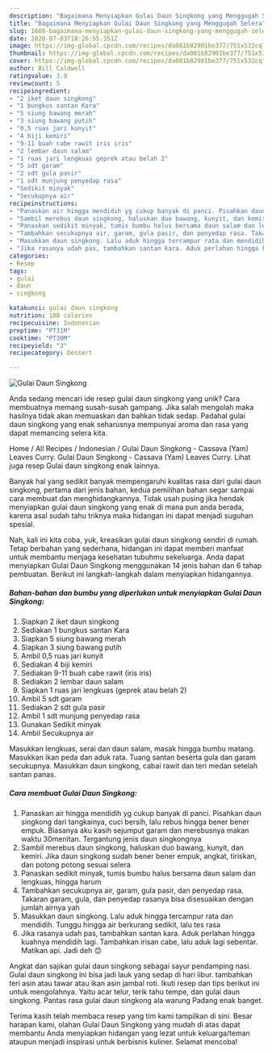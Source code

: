 ```yaml
---
description: "Bagaimana Menyiapkan Gulai Daun Singkong yang Menggugah Selera"
title: "Bagaimana Menyiapkan Gulai Daun Singkong yang Menggugah Selera"
slug: 1668-bagaimana-menyiapkan-gulai-daun-singkong-yang-menggugah-selera
date: 2020-07-03T18:26:55.351Z
image: https://img-global.cpcdn.com/recipes/da081b82901be377/751x532cq70/gulai-daun-singkong-foto-resep-utama.jpg
thumbnail: https://img-global.cpcdn.com/recipes/da081b82901be377/751x532cq70/gulai-daun-singkong-foto-resep-utama.jpg
cover: https://img-global.cpcdn.com/recipes/da081b82901be377/751x532cq70/gulai-daun-singkong-foto-resep-utama.jpg
author: Bill Caldwell
ratingvalue: 3.9
reviewcount: 5
recipeingredient:
- "2 iket daun singkong"
- "1 bungkus santan Kara"
- "5 siung bawang merah"
- "3 siung bawang putih"
- "0,5 ruas jari kunyit"
- "4 biji kemiri"
- "9-11 buah cabe rawit iris iris"
- "2 lembar daun salam"
- "1 ruas jari lengkuas geprek atau belah 2"
- "5 sdt garam"
- "2 sdt gula pasir"
- "1 sdt munjung penyedap rasa"
- "Sedikit minyak"
- "Secukupnya air"
recipeinstructions:
- "Panaskan air hingga mendidih yg cukup banyak di panci. Pisahkan daun singkong dari tangkainya, cuci bersih, lalu rebus hingga bener bener empuk. Biasanya aku kasih sejumput garam dan merebusnya makan waktu 30menitan. Tergantung jenis daun singkongnya"
- "Sambil merebus daun singkong, haluskan duo bawang, kunyit, dan kemiri. Jika daun singkong sudah bener bener empuk, angkat, tiriskan, dan potong potong sesuai selera"
- "Panaskan sedikit minyak, tumis bumbu halus bersama daun salam dan lengkuas, hingga harum"
- "Tambahkan secukupnya air, garam, gula pasir, dan penyedap rasa. Takaran garam, gula, dan penyedap rasanya bisa disesuaikan dengan jumlah airnya yah"
- "Masukkan daun singkong. Lalu aduk hingga tercampur rata dan mendidih. Tunggu hingga air berkurang sedikit, lalu tes rasa"
- "Jika rasanya udah pas, tambahkan santan kara. Aduk perlahan hingga kuahnya mendidih lagi. Tambahkan irisan cabe, lalu aduk lagi sebentar. Matikan api. Jadi deh 😊"
categories:
- Resep
tags:
- gulai
- daun
- singkong

katakunci: gulai daun singkong 
nutrition: 180 calories
recipecuisine: Indonesian
preptime: "PT31M"
cooktime: "PT30M"
recipeyield: "3"
recipecategory: Dessert

---
```



![Gulai Daun Singkong](https://img-global.cpcdn.com/recipes/da081b82901be377/751x532cq70/gulai-daun-singkong-foto-resep-utama.jpg)

Anda sedang mencari ide resep gulai daun singkong yang unik? Cara membuatnya memang susah-susah gampang. Jika salah mengolah maka hasilnya tidak akan memuaskan dan bahkan tidak sedap. Padahal gulai daun singkong yang enak seharusnya mempunyai aroma dan rasa yang dapat memancing selera kita.

Home / All Recipes / Indonesian / Gulai Daun Singkong - Cassava (Yam) Leaves Curry. Gulai Daun Singkong - Cassava (Yam) Leaves Curry. Lihat juga resep Gulai daun singkong enak lainnya.

Banyak hal yang sedikit banyak mempengaruhi kualitas rasa dari gulai daun singkong, pertama dari jenis bahan, kedua pemilihan bahan segar sampai cara membuat dan menghidangkannya. Tidak usah pusing jika hendak menyiapkan gulai daun singkong yang enak di mana pun anda berada, karena asal sudah tahu triknya maka hidangan ini dapat menjadi suguhan spesial.


Nah, kali ini kita coba, yuk, kreasikan gulai daun singkong sendiri di rumah. Tetap berbahan yang sederhana, hidangan ini dapat memberi manfaat untuk membantu menjaga kesehatan tubuhmu sekeluarga. Anda dapat menyiapkan Gulai Daun Singkong menggunakan 14 jenis bahan dan 6 tahap pembuatan. Berikut ini langkah-langkah dalam menyiapkan hidangannya.

<!--inarticleads1-->

##### Bahan-bahan dan bumbu yang diperlukan untuk menyiapkan Gulai Daun Singkong:

1. Siapkan 2 iket daun singkong
1. Sediakan 1 bungkus santan Kara
1. Siapkan 5 siung bawang merah
1. Siapkan 3 siung bawang putih
1. Ambil 0,5 ruas jari kunyit
1. Sediakan 4 biji kemiri
1. Sediakan 9-11 buah cabe rawit (iris iris)
1. Sediakan 2 lembar daun salam
1. Siapkan 1 ruas jari lengkuas (geprek atau belah 2)
1. Ambil 5 sdt garam
1. Sediakan 2 sdt gula pasir
1. Ambil 1 sdt munjung penyedap rasa
1. Gunakan Sedikit minyak
1. Ambil Secukupnya air


Masukkan lengkuas, serai dan daun salam, masak hingga bumbu matang. Masukkan ikan peda dan aduk rata. Tuang santan beserta gula dan garam secukupnya. Masukkan daun singkong, cabai rawit dan teri medan setelah santan panas. 

<!--inarticleads2-->

##### Cara membuat Gulai Daun Singkong:

1. Panaskan air hingga mendidih yg cukup banyak di panci. Pisahkan daun singkong dari tangkainya, cuci bersih, lalu rebus hingga bener bener empuk. Biasanya aku kasih sejumput garam dan merebusnya makan waktu 30menitan. Tergantung jenis daun singkongnya
1. Sambil merebus daun singkong, haluskan duo bawang, kunyit, dan kemiri. Jika daun singkong sudah bener bener empuk, angkat, tiriskan, dan potong potong sesuai selera
1. Panaskan sedikit minyak, tumis bumbu halus bersama daun salam dan lengkuas, hingga harum
1. Tambahkan secukupnya air, garam, gula pasir, dan penyedap rasa. Takaran garam, gula, dan penyedap rasanya bisa disesuaikan dengan jumlah airnya yah
1. Masukkan daun singkong. Lalu aduk hingga tercampur rata dan mendidih. Tunggu hingga air berkurang sedikit, lalu tes rasa
1. Jika rasanya udah pas, tambahkan santan kara. Aduk perlahan hingga kuahnya mendidih lagi. Tambahkan irisan cabe, lalu aduk lagi sebentar. Matikan api. Jadi deh 😊


Angkat dan sajikan gulai daun singkong sebagai sayur pendamping nasi. Gulai daun singkong ini bisa jadi lauk yang sedap di hari libur. tambahkan teri asin atau tawar atau ikan asin jambal roti. Ikuti resep dan tips berikut ini untuk mengolahnya. Yaitu acar telur, terik tahu tempe, dan gulai daun singkong. Pantas rasa gulai daun singkong ala warung Padang enak banget. 

Terima kasih telah membaca resep yang tim kami tampilkan di sini. Besar harapan kami, olahan Gulai Daun Singkong yang mudah di atas dapat membantu Anda menyiapkan hidangan yang lezat untuk keluarga/teman ataupun menjadi inspirasi untuk berbisnis kuliner. Selamat mencoba!

